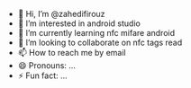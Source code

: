 - 👋 Hi, I’m @zahedifirouz
- 👀 I’m interested in android studio
- 🌱 I’m currently learning   nfc mifare android 
- 💞️ I’m looking to collaborate on nfc tags read 
- 📫 How to reach me by email 
- 😄 Pronouns: ...
- ⚡ Fun fact: ...

<!---
zahedifirouz/zahedifirouz is a ✨ special ✨ repository because its `README.md` (this file) appears on your GitHub profile.
You can click the Preview link to take a look at your changes.
--->
